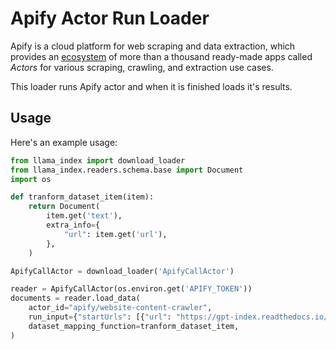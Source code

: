 # Apify Actor Run Loader

Apify is a cloud platform for web scraping and data extraction,
which provides an [ecosystem](https://apify.com/store) of more than a thousand
ready-made apps called *Actors* for various scraping, crawling, and extraction use cases.

This loader runs Apify actor and when it is finished loads it's results.

## Usage

Here's an example usage:

```python
from llama_index import download_loader
from llama_index.readers.schema.base import Document
import os

def tranform_dataset_item(item):
    return Document(
        item.get('text'),
        extra_info={
            "url": item.get('url'),
        },
    )

ApifyCallActor = download_loader('ApifyCallActor')

reader = ApifyCallActor(os.environ.get('APIFY_TOKEN'))
documents = reader.load_data(
    actor_id="apify/website-content-crawler",
    run_input={"startUrls": [{"url": "https://gpt-index.readthedocs.io/en/latest"}]}
    dataset_mapping_function=tranform_dataset_item,
)
```
